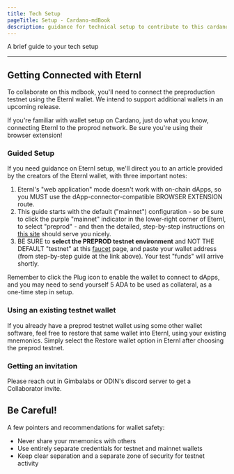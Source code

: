 ```yaml
---
title: Tech Setup
pageTitle: Setup - Cardano-mdBook
description: guidance for technical setup to contribute to this cardano-mdbook
---
```


A brief guide to your tech setup

---

## Getting Connected with Eternl

To collaborate on this mdbook, you'll need to connect the preproduction testnet using the Eternl wallet.   We intend to support additional wallets in an upcoming release.

If you're familiar with wallet setup on Cardano, just do what you know, connecting Eternl to the proprod network.  Be sure you're using their browser extension!

### Guided Setup

If you need guidance on Eternl setup, we'll direct you to an article provided by the creators of the Eternl wallet, with three important notes:

  1. Eternl's "web application" mode doesn't work with on-chain dApps, so you MUST use the dApp-connector-compatible BROWSER EXTENSION route.
  2. This guide starts with the default ("mainnet") configuration - so be sure to click the purple "mainnet" indicator in the lower-right corner of Eternl, to select "preprod" - and then the detailed, step-by-step instructions on [this site](https://builtoncardano.com/blog/how-to-create-an-eternl-wallet) should serve you nicely.
  3. BE SURE to **select the PREPROD testnet environment** and NOT THE DEFAULT "testnet" at this [faucet](https://docs.cardano.org/cardano-testnet/tools/faucet/) page, and paste your wallet address (from step-by-step guide at the link above).  Your test "funds" will arrive shortly.

Remember to click the Plug icon to enable the wallet to connect to dApps, and you may need to send yourself 5 ADA to be used as collateral, as a one-time step in setup.

### Using an existing testnet wallet

If you already have a preprod testnet wallet using some other wallet software, feel free to restore that same wallet into Eternl, using your existing mnemonics.  Simply select the Restore wallet option in Eternl after choosing the preprod testnet.

### Getting an invitation

Please reach out in Gimbalabs or ODIN's discord server to get a Collaborator invite.  

## Be Careful!

A few pointers and recommendations for wallet safety:

  * Never share your mnemonics with others
  * Use entirely separate credentials for testnet and mainnet wallets
  * Keep clear separation and a separate zone of security for testnet activity

